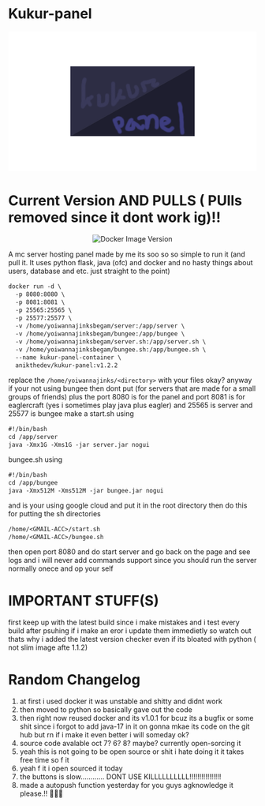 # Kukur-panel
![Alt text](Untitled.png)
 # Current Version AND PULLS ( PUlls removed since it dont work ig)!! 
 <p align="center">
  <img src="https://img.shields.io/docker/v/anikthedev/kukur-panel?sort=date&label=Version&color=blue" alt="Docker Image Version">
</p>
<p align="center">
</p>
A mc server hosting panel made by me its soo so so simple
to run it (and pull it. It uses python flask, java (ofc) and docker and no hasty things about users, database and etc. just straight to the point)
  
```
docker run -d \
  -p 8080:8080 \
  -p 8081:8081 \
  -p 25565:25565 \
  -p 25577:25577 \
  -v /home/yoiwannajinksbegam/server:/app/server \
  -v /home/yoiwannajinksbegam/bungee:/app/bungee \
  -v /home/yoiwannajinksbegam/server.sh:/app/server.sh \
  -v /home/yoiwannajinksbegam/bungee.sh:/app/bungee.sh \
  --name kukur-panel-container \
  anikthedev/kukur-panel:v1.2.2
```
replace the ```/home/yoiwannajinks/<directory>``` with your files okay?
anyway  if your not using bungee then dont put (for servers that are made for a small groups of friends)
plus the port 8080 is for the panel and port 8081 is for eaglercraft (yes i sometimes play java plus eagler) and 25565 is server and 25577 is bungee
make a start.sh using 
```
#!/bin/bash
cd /app/server
java -Xmx1G -Xms1G -jar server.jar nogui

```
bungee.sh using
```
#!/bin/bash
cd /app/bungee
java -Xmx512M -Xms512M -jar bungee.jar nogui

```
and is your using google cloud and put it in the root directory 
then do this for putting the sh directories
```
/home/<GMAIL-ACC>/start.sh
/home/<GMAIL-ACC>/bungee.sh
```
then open port 8080
and do start server
and go back on the page and see logs
and i will never add commands support since you should run the server normally onece and op your self
# IMPORTANT STUFF(S)
first keep up with the latest build since i make mistakes and i test every build after psuhing if i make an eror i update them immedietly  so watch out thats why i added the latest version checker even if its bloated with python ( not slim image afte 1.1.2)
# Random Changelog 
1. at first i used docker it was unstable and shitty and didnt work
2. then moved to python so basically gave out the code 
3. then right now reused docker and its v1.0.1 for bcuz its a bugfix or some shit since i forgot to add java-17 in it on gonna mkae its code on the git hub but rn if i make it even better i will someday ok?
4. source code avalable oct 7? 6? 8? maybe? currently open-sorcing it
5. yeah this is not going to be open source or shit i hate doing it it takes free time so f it 
6. yeah f it i open sourced it today
7. the buttons is slow............ DONT USE KILLLLLLLLLL!!!!!!!!!!!!!!!!
8. made a autopush function yesterday for you guys agknowledge it please.!! 🥲🥲🥲
